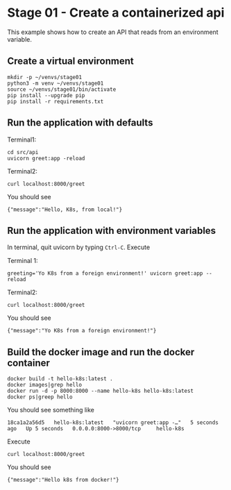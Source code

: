 # Stage 01 - Create a containerized api
This example shows how to create an API that reads from an environment variable.

## Create a virtual environment
```
mkdir -p ~/venvs/stage01
python3 -m venv ~/venvs/stage01
source ~/venvs/stage01/bin/activate
pip install --upgrade pip
pip install -r requirements.txt
```

## Run the application with defaults
Terminal1:
```
cd src/api
uvicorn greet:app -reload
```

Terminal2:
```
curl localhost:8000/greet
```

You should see
```
{"message":"Hello, K8s, from local!"}
```


## Run the application with environment variables
In terminal, quit uvicorn by typing `Ctrl-C`.  Execute

Terminal 1:
```
greeting='Yo K8s from a foreign environment!' uvicorn greet:app --reload
```

Terminal2:
```
curl localhost:8000/greet
```

You should see
```
{"message":"Yo K8s from a foreign environment!"}
```

## Build the docker image and run the docker container
```
docker build -t hello-k8s:latest .
docker images|grep hello
docker run -d -p 8000:8000 --name hello-k8s hello-k8s:latest
docker ps|greep hello
```

You should see something like
```
18ca1a2a56d5   hello-k8s:latest   "uvicorn greet:app -…"   5 seconds ago   Up 5 seconds   0.0.0.0:8000->8000/tcp     hello-k8s
```
Execute
```
curl localhost:8000/greet
```
You should see
```
{"message":"Hello k8s from docker!"}
```
